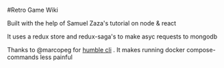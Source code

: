 #Retro Game Wiki

Built with the help of Samuel Zaza's tutorial on node & react

It uses a redux store and redux-saga's to make asyc requests to mongodb

Thanks to @marcopeg for [humble cli](https://github.com/marcopeg/humble-cli) . It makes
running docker compose-commands less painful

